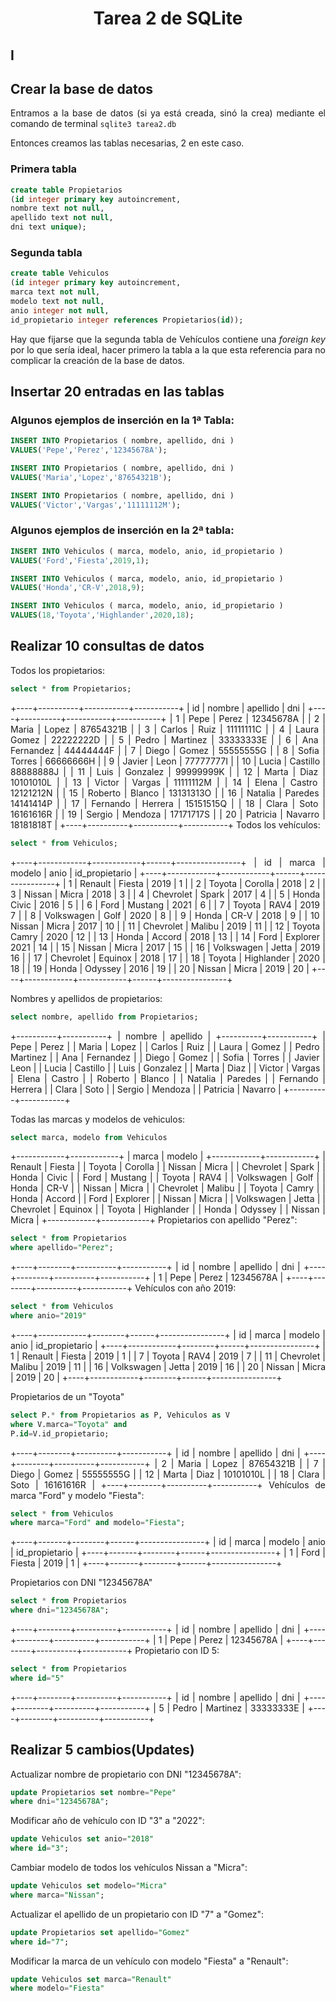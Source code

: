 <div align="justify">

# <div align="center">Tarea 2 de SQLite</div>

## I

## Crear la base de datos
Entramos a la base de datos (si ya está creada, sinó la crea) mediante el comando de terminal ```sqlite3 tarea2.db```

Entonces creamos las tablas necesarias, 2 en este caso.
### Primera tabla

```sql
create table Propietarios
(id integer primary key autoincrement,
nombre text not null,
apellido text not null,
dni text unique);
```

### Segunda tabla
```sql
create table Vehiculos
(id integer primary key autoincrement,
marca text not null,
modelo text not null,
anio integer not null,
id_propietario integer references Propietarios(id));
```

Hay que fijarse que la segunda tabla de Vehículos contiene una _foreign key_ por lo que sería ideal, hacer primero la tabla a la que esta referencia para no complicar la creación de la base de datos.

## Insertar 20 entradas en las tablas

### Algunos ejemplos de inserción en la 1ª Tabla:
```sql
INSERT INTO Propietarios ( nombre, apellido, dni )
VALUES('Pepe','Perez','12345678A');
```
```sql
INSERT INTO Propietarios ( nombre, apellido, dni )
VALUES('Maria','Lopez','87654321B');
```
```sql
INSERT INTO Propietarios ( nombre, apellido, dni )
VALUES('Victor','Vargas','11111112M');
```
### Algunos ejemplos de inserción en la 2ª tabla:
```sql
INSERT INTO Vehiculos ( marca, modelo, anio, id_propietario )
VALUES('Ford','Fiesta',2019,1);
```
```sql
INSERT INTO Vehiculos ( marca, modelo, anio, id_propietario )
VALUES('Honda','CR-V',2018,9);
```
```sql
INSERT INTO Vehiculos ( marca, modelo, anio, id_propietario )
VALUES(18,'Toyota','Highlander',2020,18);
```
## Realizar 10 consultas de datos

Todos los propietarios:
```sql
select * from Propietarios;
```
+----+----------+-----------+-----------+
| id |  nombre  | apellido  |    dni    |
+----+----------+-----------+-----------+
| 1  | Pepe     | Perez     | 12345678A |
| 2  | Maria    | Lopez     | 87654321B |
| 3  | Carlos   | Ruiz      | 11111111C |
| 4  | Laura    | Gomez     | 22222222D |
| 5  | Pedro    | Martinez  | 33333333E |
| 6  | Ana      | Fernandez | 44444444F |
| 7  | Diego    | Gomez     | 55555555G |
| 8  | Sofia    | Torres    | 66666666H |
| 9  | Javier   | Leon      | 77777777I |
| 10 | Lucia    | Castillo  | 88888888J |
| 11 | Luis     | Gonzalez  | 99999999K |
| 12 | Marta    | Diaz      | 10101010L |
| 13 | Victor   | Vargas    | 11111112M |
| 14 | Elena    | Castro    | 12121212N |
| 15 | Roberto  | Blanco    | 13131313O |
| 16 | Natalia  | Paredes   | 14141414P |
| 17 | Fernando | Herrera   | 15151515Q |
| 18 | Clara    | Soto      | 16161616R |
| 19 | Sergio   | Mendoza   | 17171717S |
| 20 | Patricia | Navarro   | 18181818T |
+----+----------+-----------+-----------+
Todos los vehículos:
```sql
select * from Vehiculos;
```
+----+------------+------------+------+----------------+
| id |   marca    |   modelo   | anio | id_propietario |
+----+------------+------------+------+----------------+
| 1  | Renault    | Fiesta     | 2019 | 1              |
| 2  | Toyota     | Corolla    | 2018 | 2              |
| 3  | Nissan     | Micra      | 2018 | 3              |
| 4  | Chevrolet  | Spark      | 2017 | 4              |
| 5  | Honda      | Civic      | 2016 | 5              |
| 6  | Ford       | Mustang    | 2021 | 6              |
| 7  | Toyota     | RAV4       | 2019 | 7              |
| 8  | Volkswagen | Golf       | 2020 | 8              |
| 9  | Honda      | CR-V       | 2018 | 9              |
| 10 | Nissan     | Micra      | 2017 | 10             |
| 11 | Chevrolet  | Malibu     | 2019 | 11             |
| 12 | Toyota     | Camry      | 2020 | 12             |
| 13 | Honda      | Accord     | 2018 | 13             |
| 14 | Ford       | Explorer   | 2021 | 14             |
| 15 | Nissan     | Micra      | 2017 | 15             |
| 16 | Volkswagen | Jetta      | 2019 | 16             |
| 17 | Chevrolet  | Equinox    | 2018 | 17             |
| 18 | Toyota     | Highlander | 2020 | 18             |
| 19 | Honda      | Odyssey    | 2016 | 19             |
| 20 | Nissan     | Micra      | 2019 | 20             |
+----+------------+------------+------+----------------+

Nombres y apellidos de propietarios:
```sql
select nombre, apellido from Propietarios;
```
+----------+-----------+
|  nombre  | apellido  |
+----------+-----------+
| Pepe     | Perez     |
| Maria    | Lopez     |
| Carlos   | Ruiz      |
| Laura    | Gomez     |
| Pedro    | Martinez  |
| Ana      | Fernandez |
| Diego    | Gomez     |
| Sofia    | Torres    |
| Javier   | Leon      |
| Lucia    | Castillo  |
| Luis     | Gonzalez  |
| Marta    | Diaz      |
| Victor   | Vargas    |
| Elena    | Castro    |
| Roberto  | Blanco    |
| Natalia  | Paredes   |
| Fernando | Herrera   |
| Clara    | Soto      |
| Sergio   | Mendoza   |
| Patricia | Navarro   |
+----------+-----------+

Todas las marcas y modelos de vehiculos:
```sql
select marca, modelo from Vehiculos
```
+------------+------------+
|   marca    |   modelo   |
+------------+------------+
| Renault    | Fiesta     |
| Toyota     | Corolla    |
| Nissan     | Micra      |
| Chevrolet  | Spark      |
| Honda      | Civic      |
| Ford       | Mustang    |
| Toyota     | RAV4       |
| Volkswagen | Golf       |
| Honda      | CR-V       |
| Nissan     | Micra      |
| Chevrolet  | Malibu     |
| Toyota     | Camry      |
| Honda      | Accord     |
| Ford       | Explorer   |
| Nissan     | Micra      |
| Volkswagen | Jetta      |
| Chevrolet  | Equinox    |
| Toyota     | Highlander |
| Honda      | Odyssey    |
| Nissan     | Micra      |
+------------+------------+
Propietarios con apellido "Perez":
```sql
select * from Propietarios
where apellido="Perez";
```
+----+--------+----------+-----------+
| id | nombre | apellido |    dni    |
+----+--------+----------+-----------+
| 1  | Pepe   | Perez    | 12345678A |
+----+--------+----------+-----------+
Vehículos con año 2019:
```sql
select * from Vehiculos
where anio="2019"
```
+----+------------+--------+------+----------------+
| id |   marca    | modelo | anio | id_propietario |
+----+------------+--------+------+----------------+
| 1  | Renault    | Fiesta | 2019 | 1              |
| 7  | Toyota     | RAV4   | 2019 | 7              |
| 11 | Chevrolet  | Malibu | 2019 | 11             |
| 16 | Volkswagen | Jetta  | 2019 | 16             |
| 20 | Nissan     | Micra  | 2019 | 20             |
+----+------------+--------+------+----------------+

Propietarios de un "Toyota"
```sql
select P.* from Propietarios as P, Vehiculos as V
where V.marca="Toyota" and
P.id=V.id_propietario;
```
+----+--------+----------+-----------+
| id | nombre | apellido |    dni    |
+----+--------+----------+-----------+
| 2  | Maria  | Lopez    | 87654321B |
| 7  | Diego  | Gomez    | 55555555G |
| 12 | Marta  | Diaz     | 10101010L |
| 18 | Clara  | Soto     | 16161616R |
+----+--------+----------+-----------+
Vehículos de marca "Ford" y modelo "Fiesta":
```sql
select * from Vehiculos
where marca="Ford" and modelo="Fiesta";
```
+----+-------+--------+------+----------------+
| id | marca | modelo | anio | id_propietario |
+----+-------+--------+------+----------------+
| 1  | Ford  | Fiesta | 2019 | 1              |
+----+-------+--------+------+----------------+

Propietarios con DNI "12345678A"
```sql
select * from Propietarios
where dni="12345678A";
```
+----+--------+----------+-----------+
| id | nombre | apellido |    dni    |
+----+--------+----------+-----------+
| 1  | Pepe   | Perez    | 12345678A |
+----+--------+----------+-----------+
Propietario con ID 5:
```sql
select * from Propietarios
where id="5"
```
+----+--------+----------+-----------+
| id | nombre | apellido |    dni    |
+----+--------+----------+-----------+
| 5  | Pedro  | Martinez | 33333333E |
+----+--------+----------+-----------+

## Realizar 5 cambios(Updates)

Actualizar nombre de propietario con DNI "12345678A":
```sql
update Propietarios set nombre="Pepe"
where dni="12345678A";
```

Modificar año de vehículo con ID "3" a "2022":
```sql
update Vehiculos set anio="2018"
where id="3";
```

Cambiar modelo de todos los vehículos Nissan a "Micra":
```sql
update Vehiculos set modelo="Micra"
where marca="Nissan";
```

Actualizar el apellido de un propietario con ID "7" a "Gomez":
```sql
update Propietarios set apellido="Gomez"
where id="7";
```

Modificar la marca de un vehículo con modelo "Fiesta" a "Renault":
```sql
update Vehiculos set marca="Renault"
where modelo="Fiesta"
```

</div>